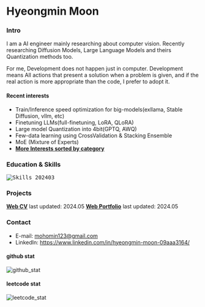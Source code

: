 # Hyeongmin Moon

### Intro
I am a AI engineer mainly researching about computer vision. Recently researching Diffusion Models, Large Language Models and theirs Quantization methods too.

For me, Development does not happen just in computer. Development means All actions that present a solution when a problem is given, and if the real action is more appropriate than the code, I prefer to adopt it.
#### Recent interests
- Train/Inference speed optimization for big-models(exllama, Stable Diffusion, vllm, etc)
- Finetuning LLMs(full-finetuning, LoRA, QLoRA)
- Large model Quantization into 4bit(GPTQ, AWQ)
- Few-data learning using CrossValidation & Stacking Ensemble
- MoE (Mixture of Experts)
- **[More Interests sorted by category](https://github.com/HyeongminMoon?tab=stars)**

### Education & Skills
<kbd>![Skills_202403](https://github.com/HyeongminMoon/HyeongminMoon/assets/32811724/21c2ed80-1679-4510-9ec0-869f94ac7a9e)</kbd>

### Projects
**[Web CV](https://mohomin.notion.site/mohomin/d0b18c9ace81452c97fe4c3ab0a8037d)** last updated: 2024.05
**[Web Portfolio](https://mohomin.notion.site/mohomin/4fcf2f8f5ebd46bdb7724ab16d1afada)** last updated: 2024.05

### Contact
* E-mail: mohomin123@gmail.com
* LinkedIn: https://www.linkedin.com/in/hyeongmin-moon-09aaa3164/

#### github stat
![github_stat](https://github-readme-stats.vercel.app/api?username=HyeongminMoon&show_icons=true&theme=gruvbox)

#### leetcode stat
![leetcode_stat](https://leetcard.jacoblin.cool/HyeongminMoon?ext=activity)
